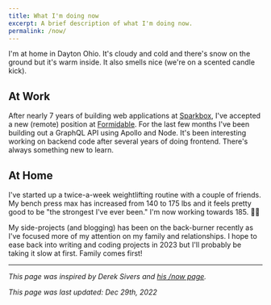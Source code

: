 ```yaml
---
title: What I'm doing now
excerpt: A brief description of what I'm doing now.
permalink: /now/
---
```


I'm at home in Dayton Ohio. It's cloudy and cold and there's snow on the ground but it's warm inside. It also smells nice (we're on a scented candle kick).

## At Work

After nearly 7 years of building web applications at [Sparkbox](https://seesparkbox.com/), I've accepted a new (remote) position at [Formidable](https://formidable.com/). For the last few months I've been building out a GraphQL API using Apollo and Node. It's been interesting working on backend code after several years of doing frontend. There's always something new to learn.

## At Home

I've started up a twice-a-week weightlifting routine with a couple of friends. My bench press max has increased from 140 to 175 lbs and it feels pretty good to be "the strongest I've ever been." I'm now working towards 185. 🏋️‍♂️

My side-projects (and blogging) has been on the back-burner recently as I've focused more of my attention on my family and relationships. I hope to ease back into writing and coding projects in 2023 but I'll probably be taking it slow at first. Family comes first!

---

_This page was inspired by Derek Sivers and [his /now page](https://sivers.org/now)._

_This page was last updated: Dec 29th, 2022_
